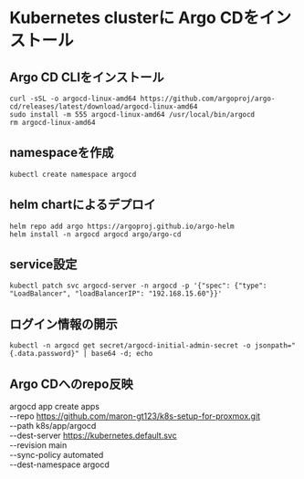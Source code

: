 # Kubernetes clusterに Argo CDをインストール

## Argo CD CLIをインストール
    
    curl -sSL -o argocd-linux-amd64 https://github.com/argoproj/argo-cd/releases/latest/download/argocd-linux-amd64
    sudo install -m 555 argocd-linux-amd64 /usr/local/bin/argocd
    rm argocd-linux-amd64

## namespaceを作成

    kubectl create namespace argocd
    
## helm chartによるデプロイ

    helm repo add argo https://argoproj.github.io/argo-helm
    helm install -n argocd argocd argo/argo-cd
    
## service設定

    kubectl patch svc argocd-server -n argocd -p '{"spec": {"type": "LoadBalancer", "loadBalancerIP": "192.168.15.60"}}'

## ログイン情報の開示

    kubectl -n argocd get secret/argocd-initial-admin-secret -o jsonpath="{.data.password}" | base64 -d; echo
    
## Argo CDへのrepo反映
argocd app create apps \
  --repo https://github.com/maron-gt123/k8s-setup-for-proxmox.git \
  --path  k8s/app/argocd\
  --dest-server https://kubernetes.default.svc \
  --revision main \
  --sync-policy automated \
  --dest-namespace argocd
